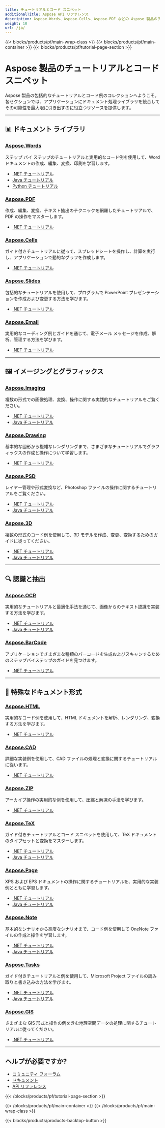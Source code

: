 ```yaml
---
title: チュートリアルとコード スニペット
additionalTitle: Aspose API リファレンス
description: Aspose.Words、Aspose.Cells、Aspose.PDF などの Aspose 製品のチュートリアルとコード スニペット。Aspose 製品の使用に関する基本および高度なチュートリアルが含まれています。
weight: 10
url: /ja/
---
```


{{< blocks/products/pf/main-wrap-class >}}
{{< blocks/products/pf/main-container >}}
{{< blocks/products/pf/tutorial-page-section >}}

# Aspose 製品のチュートリアルとコード スニペット

Aspose 製品の包括的なチュートリアルとコード例のコレクションへようこそ。各セクションでは、アプリケーションにドキュメント処理ライブラリを統合してその可能性を最大限に引き出すのに役立つリソースを提供します。

---

## 📊 ドキュメント ライブラリ

### [Aspose.Words](./words/)
ステップ バイ ステップのチュートリアルと実用的なコード例を使用して、Word ドキュメントの作成、編集、変換、印刷を学習します。
- [.NET チュートリアル](./words/net/)
- [Java チュートリアル](./words/java/)
- [Python チュートリアル](./words/python-net/)

### [Aspose.PDF](./pdf/)
作成、編集、変換、テキスト抽出のテクニックを網羅したチュートリアルで、PDF の操作をマスターします。
- [.NET チュートリアル](./pdf/net/)

### [Aspose.Cells](./cells/)
ガイド付きチュートリアルに従って、スプレッドシートを操作し、計算を実行し、アプリケーションで動的なグラフを作成します。
- [.NET チュートリアル](./cells/net/)

### [Aspose.Slides](./slides/)
包括的なチュートリアルを使用して、プログラムで PowerPoint プレゼンテーションを作成および変更する方法を学びます。
- [.NET チュートリアル](./slides/net/)

### [Aspose.Email](./email/)
実用的なコーディング例とガイドを通じて、電子メール メッセージを作成、解析、管理する方法を学びます。
- [.NET チュートリアル](./email/net/)

---

## 🖼️ イメージングとグラフィックス

### [Aspose.Imaging](./imaging/)
複数の形式での画像処理、変換、操作に関する実践的なチュートリアルをご覧ください。
- [.NET チュートリアル](./imaging/net/)
- [Java チュートリアル](./imaging/java/)

### [Aspose.Drawing](./drawing/)
基本的な図形から複雑なレンダリングまで、さまざまなチュートリアルでグラフィックスの作成と操作について学習します。
- [.NET チュートリアル](./drawing/net/)

### [Aspose.PSD](./psd/)
レイヤー管理や形式変換など、Photoshop ファイルの操作に関するチュートリアルをご覧ください。
- [.NET チュートリアル](./psd/net/)
- [Java チュートリアル](./psd/java/)

### [Aspose.3D](./3d/)
複数の形式のコード例を使用して、3D モデルを作成、変更、変換するためのガイドに従ってください。
- [.NET チュートリアル](./3d/net/)
- [Java チュートリアル](./3d/java/)

---

## 🔍 認識と抽出

### [Aspose.OCR](./ocr/)
実用的なチュートリアルと最適化手法を通じて、画像からのテキスト認識を実装する方法を学びます。
- [.NET チュートリアル](./ocr/net/)
- [Java チュートリアル](./ocr/java/)

### [Aspose.BarCode](./barcode/)
アプリケーションでさまざまな種類のバーコードを生成およびスキャンするためのステップバイステップのガイドを見つけます。
- [.NET チュートリアル](./barcode/net/)

---

## 📝 特殊なドキュメント形式

### [Aspose.HTML](./html/)
実用的なコード例を使用して、HTML ドキュメントを解析、レンダリング、変換する方法を学びます。
- [.NET チュートリアル](./html/net/)

### [Aspose.CAD](./cad/)
詳細な実装例を使用して、CAD ファイルの処理と変換に関するチュートリアルに従います。
- [.NET チュートリアル](./cad/net/)

### [Aspose.ZIP](./zip/)
アーカイブ操作の実用的な例を使用して、圧縮と解凍の手法を学びます。
- [.NET チュートリアル](./zip/net/)

### [Aspose.TeX](./tex/)
ガイド付きチュートリアルとコード スニペットを使用して、TeX ドキュメントのタイプセットと変換をマスターします。
- [.NET チュートリアル](./tex/net/)
- [Java チュートリアル](./tex/java/)

### [Aspose.Page](./page/)
XPS および EPS ドキュメントの操作に関するチュートリアルを、実用的な実装例とともに学習します。
- [.NET チュートリアル](./page/net/)
- [Java チュートリアル](./page/java/)

### [Aspose.Note](./note/)
基本的なシナリオから高度なシナリオまで、コード例を使用して OneNote ファイルの作成と操作を学習します。
- [.NET チュートリアル](./note/net/)
- [Java チュートリアル](./note/java/)

### [Aspose.Tasks](./tasks/)
ガイド付きチュートリアルと例を使用して、Microsoft Project ファイルの読み取りと書き込みの方法を学びます。
- [.NET チュートリアル](./tasks/net/)
- [Java チュートリアル](./tasks/java/)

### [Aspose.GIS](./gis/)
さまざまな GIS 形式と操作の例を含む地理空間データの処理に関するチュートリアルに従ってください。
- [.NET チュートリアル](./gis/net/)

---

## ヘルプが必要ですか?

- [コミュニティ フォーラム](https://forum.aspose.com/)
- [ドキュメント](https://docs.aspose.com/)
- [API リファレンス](https://reference.aspose.com/)

{{< /blocks/products/pf/tutorial-page-section >}}

{{< /blocks/products/pf/main-container >}}
{{< /blocks/products/pf/main-wrap-class >}}

{{< blocks/products/products-backtop-button >}}
